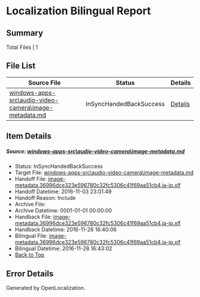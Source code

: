 # <a name='report-top'></a> Localization Bilingual Report

## Summary
 Total Files | 1

## File List
 Source File | Status | Details 
 ----------- | ------ | ------- 
 [windows-apps-src\audio-video-camera\image-metadata.md](https://cpubwin.visualstudio.com/windows-uwp/_git/windows-uwp/commit/fd5b52a1d431b9396a4b162077d4f8d6246cd597?path=windows-apps-src%2Faudio-video-camera%2Fimage-metadata.md&_a=contents) | InSyncHandedBackSuccess | [Details](#958033bc054da292c85f8df0a57cf964696c82bd1635)

## Item Details
##### <a name='958033bc054da292c85f8df0a57cf964696c82bd1635'></a> Source: [windows-apps-src\audio-video-camera\image-metadata.md](https://cpubwin.visualstudio.com/windows-uwp/_git/windows-uwp/commit/fd5b52a1d431b9396a4b162077d4f8d6246cd597?path=windows-apps-src%2Faudio-video-camera%2Fimage-metadata.md&_a=contents)
* Status: InSyncHandedBackSuccess
* Target File: [windows-apps-src\audio-video-camera\image-metadata.md](https://cpubwin.visualstudio.com/windows-uwp/_git/windows-uwp.ja-jp/commit/e9f77a520d2882ca9bd614f5903229446a6af25c?path=windows-apps-src%2Faudio-video-camera%2Fimage-metadata.md&_a=contents)
* Handoff File: [image-metadata.36996dce323e596780c32fc5306c41f69aa51cb4.ja-jp.xlf](https://cpubwin.visualstudio.com/windows-uwp/_git/WDCLib.handoff/commit/950406e4768ea919dfcca9cdf97899eb5f47a91a?path=ol-handoff%2Fcpubwin%2Fwindows-uwp.ja-jp%2Fmaster%2Fimage-metadata.36996dce323e596780c32fc5306c41f69aa51cb4.ja-jp.xlf&_a=contents)
* Handoff Datetime: 2016-11-03 23:01:49
* Handoff Reason: Include
* Archive File: 
* Archive Datetime: 0001-01-01 00:00:00
* Handback File: [image-metadata.36996dce323e596780c32fc5306c41f69aa51cb4.ja-jp.xlf](https://cpubwin.visualstudio.com/windows-uwp/_git/WDCLib.handback/commit/fe572fef22d84e2953c750f1a5dba45aaf1fe912?path=ol-handback%2Fcpubwin%2Fwindows-uwp.ja-jp%2Fmaster%2Fimage-metadata.36996dce323e596780c32fc5306c41f69aa51cb4.ja-jp.xlf&_a=contents)
* Handback Datetime: 2016-11-28 16:40:06
* Bilingual File: [image-metadata.36996dce323e596780c32fc5306c41f69aa51cb4.ja-jp.xlf](https://cpubwin.visualstudio.com/windows-uwp/_git/WDCLib.handback/commit/fe572fef22d84e2953c750f1a5dba45aaf1fe912?path=ol-handback%2Fcpubwin%2Fwindows-uwp.ja-jp%2Fmaster%2Fimage-metadata.36996dce323e596780c32fc5306c41f69aa51cb4.ja-jp.xlf&_a=contents)
* Bilingual Datetime: 2016-11-28 16:43:02
* [Back to Top](#report-top)


## Error Details

Generated by OpenLocalization.
